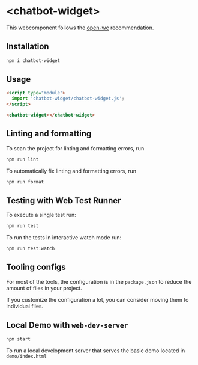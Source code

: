 # \<chatbot-widget>

This webcomponent follows the [open-wc](https://github.com/open-wc/open-wc) recommendation.

## Installation

```bash
npm i chatbot-widget
```

## Usage

```html
<script type="module">
  import 'chatbot-widget/chatbot-widget.js';
</script>

<chatbot-widget></chatbot-widget>
```

## Linting and formatting

To scan the project for linting and formatting errors, run

```bash
npm run lint
```

To automatically fix linting and formatting errors, run

```bash
npm run format
```

## Testing with Web Test Runner

To execute a single test run:

```bash
npm run test
```

To run the tests in interactive watch mode run:

```bash
npm run test:watch
```


## Tooling configs

For most of the tools, the configuration is in the `package.json` to reduce the amount of files in your project.

If you customize the configuration a lot, you can consider moving them to individual files.

## Local Demo with `web-dev-server`

```bash
npm start
```

To run a local development server that serves the basic demo located in `demo/index.html`
